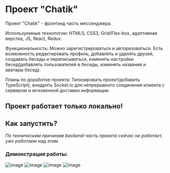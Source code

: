 # Проект "Chatik"
Проект "Chatik" - фронтэнд часть мессенджера.

Используемные технологии: HTML5, CSS3, Grid/Flex-box, адаптивная верстка, JS, React, Redux.

Функциональность: Можно зарегистрироваться и авторизоваться. Есть возможность редактировать профиль, добавлять и удалять друзей, создавать беседы и переписываться, изменять настройки бесед(добавлять пользователей в беседы, изменять названия и аватары бесед).

Планы по доработке проекта: Типизировать проект(добавить TypeScript), внедрить Socket.io для непрерывного соединения клиента с сервером и мгновенной доставки информации.

## Проект работает только локально!
## Как запустить?
*По техническим причинам backend-часть проекта сейчас не работает, уже работаем над этим*

### Демонстрация работы:
![image](https://github.com/Agregati4/Chatik/assets/117747237/ce134d55-5f62-4f3e-981f-eebe49bc61fb)
![image](https://github.com/algoritmi4/Chatik/assets/117747237/9f863db8-7258-4d31-89a0-e4e2d8355f96)
![image](https://github.com/algoritmi4/Chatik/assets/117747237/8a28fa66-e701-4177-ae69-60fd45810e55)
![image](https://github.com/algoritmi4/Chatik/assets/117747237/1ea0cb29-7f53-4280-bfa3-87f6a52bc327)
